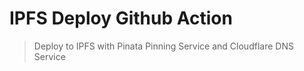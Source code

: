 # IPFS Deploy Github Action

> Deploy to IPFS with Pinata Pinning Service and Cloudflare DNS Service

